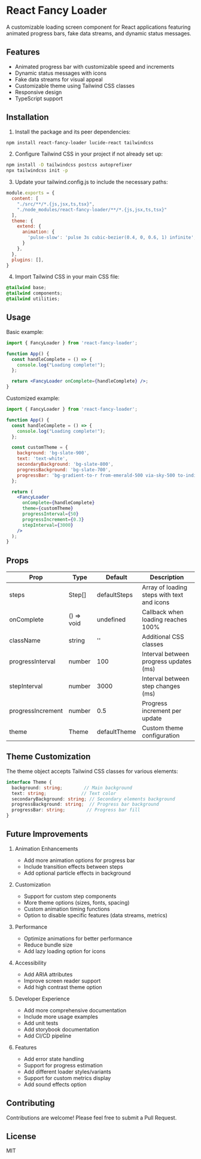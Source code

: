 # React Fancy Loader

A customizable loading screen component for React applications featuring animated progress bars, fake data streams, and dynamic status messages.

## Features

- Animated progress bar with customizable speed and increments
- Dynamic status messages with icons
- Fake data streams for visual appeal
- Customizable theme using Tailwind CSS classes
- Responsive design
- TypeScript support

## Installation

1. Install the package and its peer dependencies:

```bash
npm install react-fancy-loader lucide-react tailwindcss
```

2. Configure Tailwind CSS in your project if not already set up:

```bash
npm install -D tailwindcss postcss autoprefixer
npx tailwindcss init -p
```

3. Update your tailwind.config.js to include the necessary paths:

```js
module.exports = {
  content: [
    "./src/**/*.{js,jsx,ts,tsx}",
    "./node_modules/react-fancy-loader/**/*.{js,jsx,ts,tsx}"
  ],
  theme: {
    extend: {
      animation: {
        'pulse-slow': 'pulse 3s cubic-bezier(0.4, 0, 0.6, 1) infinite',
      }
    },
  },
  plugins: [],
}
```

4. Import Tailwind CSS in your main CSS file:

```css
@tailwind base;
@tailwind components;
@tailwind utilities;
```

## Usage

Basic example:

```jsx
import { FancyLoader } from 'react-fancy-loader';

function App() {
  const handleComplete = () => {
    console.log("Loading complete!");
  };

  return <FancyLoader onComplete={handleComplete} />;
}
```

Customized example:

```jsx
import { FancyLoader } from 'react-fancy-loader';

function App() {
  const handleComplete = () => {
    console.log("Loading complete!");
  };

  const customTheme = {
    background: 'bg-slate-900',
    text: 'text-white',
    secondaryBackground: 'bg-slate-800',
    progressBackground: 'bg-slate-700',
    progressBar: 'bg-gradient-to-r from-emerald-500 via-sky-500 to-indigo-500'
  };

  return (
    <FancyLoader 
      onComplete={handleComplete}
      theme={customTheme}
      progressInterval={50}
      progressIncrement={0.3}
      stepInterval={3000}
    />
  );
}
```

## Props

| Prop | Type | Default | Description |
|------|------|---------|-------------|
| steps | Step[] | defaultSteps | Array of loading steps with text and icons |
| onComplete | () => void | undefined | Callback when loading reaches 100% |
| className | string | '' | Additional CSS classes |
| progressInterval | number | 100 | Interval between progress updates (ms) |
| stepInterval | number | 3000 | Interval between step changes (ms) |
| progressIncrement | number | 0.5 | Progress increment per update |
| theme | Theme | defaultTheme | Custom theme configuration |

## Theme Customization

The theme object accepts Tailwind CSS classes for various elements:

```typescript
interface Theme {
  background: string;        // Main background
  text: string;             // Text color
  secondaryBackground: string; // Secondary elements background
  progressBackground: string;  // Progress bar background
  progressBar: string;        // Progress bar fill
}
```

## Future Improvements

1. Animation Enhancements
   - Add more animation options for progress bar
   - Include transition effects between steps
   - Add optional particle effects in background

2. Customization
   - Support for custom step components
   - More theme options (sizes, fonts, spacing)
   - Custom animation timing functions
   - Option to disable specific features (data streams, metrics)

3. Performance
   - Optimize animations for better performance
   - Reduce bundle size
   - Add lazy loading option for icons

4. Accessibility
   - Add ARIA attributes
   - Improve screen reader support
   - Add high contrast theme option

5. Developer Experience
   - Add more comprehensive documentation
   - Include more usage examples
   - Add unit tests
   - Add storybook documentation
   - Add CI/CD pipeline

6. Features
   - Add error state handling
   - Support for progress estimation
   - Add different loader styles/variants
   - Support for custom metrics display
   - Add sound effects option

## Contributing

Contributions are welcome! Please feel free to submit a Pull Request.

## License

MIT
